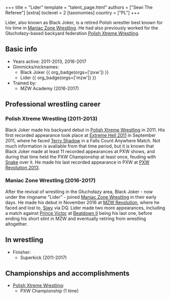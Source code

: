 +++
title = "Lider"
template = "talent_page.html"
authors = ["Sewi The Referee"]
[extra]
toclevel = 2
[taxonomies]
country = ["PL"]
+++

Lider, also known as Black Joker, is a retired Polish wrestler best known for his time in [Maniac Zone Wrestling](@/o/mzw.md). He had also previously worked for the Głuchołazy-based backyard federation [Polish Xtreme Wrestling](@/o/pxw.md).

## Basic info

* Years active: 2011-2013, 2016-2017
* Gimmicks/nicknames:
  - Black Joker {{ org_badge(orgs=['pxw']) }}
  - Lider {{ org_badge(orgs=['mzw']) }}
* Trained by:
  - MZW Academy (2016-2017)

## Professional wrestling career

### Polish Xtreme Wrestling (2011-2013)

Black Joker made his backyard debut in [Polish Xtreme Wrestling](@/o/pxw.md) in 2011. His first recorded appearance took place at [Extreme Hell 2011](@/e/pxw/2011-09-24-pxw-extreme-hell-2011.md) in September 2011, where he faced [Terry Shadow](@/w/shadow.md) in a Falls Count Anywhere Match. Not much information is avaliable from that time period, but it is known that Black Joker made at least 11 recorded appearances at PXW shows, and during that time held the PXW Championship at least once, feuding with [Snake](@/w/snake.md) over it. He made his last recorded appearance in PXW at [PXW Revolution 2013](@/e/pxw/2013-06-23-pxw-revolution-2013.md).

### Maniac Zone Wrestling (2016-2017)

After the revival of wrestling in the Głuchołazy area, Black Joker - now under the ringname "Lider" - joined [Maniac Zone Wrestling](@/o/mzw.md) in their early days. He made his debut in November 2016 at [MZW Revolution](@/e/mzw/2016-11-05-mzw-revolution.md), where he faced and lost to, [Siwy](@/w/szymon-siwiec.md) via DQ. Lider made two more appearances, including a match against [Prince Victor](@/w/vic-golden.md) at [Beatdown II](@/e/mzw/2017-02-18-mzw-beatdown-2.md) being his last one, before ending his short stint in MZW and eventually retiring from wrestling altogether.

## In wrestling

* Finisher:
  - Superkick (2011-2017)

## Championships and accomplishments

* [Polish Xtreme Wrestling](@/o/pxw.md):
  - PXW Championship (1 time)
